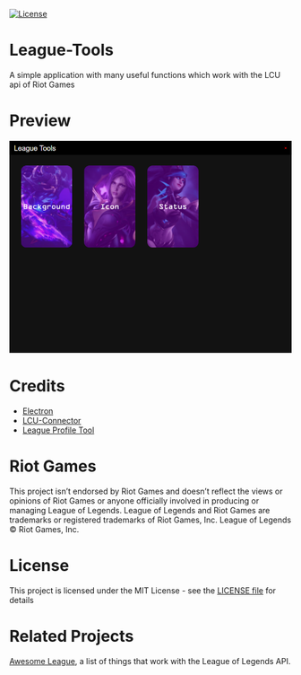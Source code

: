 [![License](https://img.shields.io/crates/l/fontdue.svg)](/LICENSE)


# League-Tools
A simple application with many useful functions which work with the LCU api of Riot Games

# Preview
![Screenshot](/preview/screenshot.png?raw=true)

# Credits
+ [Electron](https://github.com/electron/electron)
+ [LCU-Connector](https://github.com/Pupix/lcu-connector)
+ [League Profile Tool](https://github.com/MManoah/league-profile-tool)

# Riot Games
This project isn’t endorsed by Riot Games and doesn’t reflect the views or opinions of Riot Games or anyone officially involved in producing or managing League of Legends. League of Legends and Riot Games are trademarks or registered trademarks of Riot Games, Inc. League of Legends © Riot Games, Inc.

# License
This project is licensed under the MIT License - see the [LICENSE file](/LICENSE) for details

# Related Projects
[Awesome League](https://github.com/CommunityDragon/awesome-league), a list of things that work with the League of Legends API.
